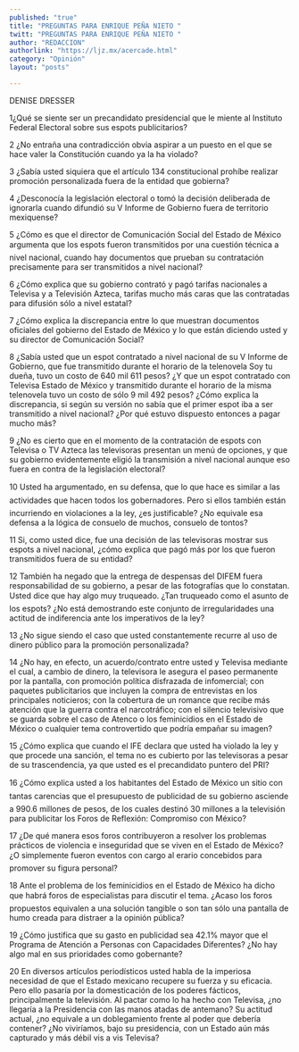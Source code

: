 ```yaml
---
published: "true"
title: "PREGUNTAS PARA ENRIQUE PEÑA NIETO "
twitt: "PREGUNTAS PARA ENRIQUE PEÑA NIETO "
author: "REDACCION"
authorlink: "https://ljz.mx/acercade.html"
category: "Opinión"
layout: "posts"

---
```



  DENISE DRESSER



  1¿Qué se siente ser un precandidato presidencial que le miente al Instituto Federal Electoral sobre sus espots publicitarios?



  2 ¿No entraña una contradicción obvia aspirar a un puesto en el que se hace valer la Constitución cuando ya la ha violado?



  3 ¿Sabía usted siquiera que el artículo 134 constitucional prohíbe realizar promoción personalizada fuera de la entidad que gobierna?



  4 ¿Desconocía la legislación electoral o tomó la decisión deliberada de ignorarla cuando difundió su V Informe de Gobierno fuera de territorio mexiquense?



  5 ¿Cómo es que el director de Comunicación Social del Estado de México argumenta que los espots fueron transmitidos por una cuestión técnica a nivel nacional, cuando hay documentos que prueban su contratación precisamente para ser transmitidos a nivel nacional?



  6 ¿Cómo explica que su gobierno contrató y pagó tarifas nacionales a Televisa y a Televisión Azteca, tarifas mucho más caras que las contratadas para difusión sólo a nivel estatal?



  7 ¿Cómo explica la discrepancia entre lo que muestran documentos oficiales del gobierno del Estado de México y lo que están diciendo usted y su director de Comunicación Social?



  8 ¿Sabía usted que un espot contratado a nivel nacional de su V Informe de Gobierno, que fue transmitido durante el horario de la telenovela Soy tu dueña, tuvo un costo de 640 mil 611 pesos? ¿Y que un espot contratado con Televisa Estado de México y transmitido durante el horario de la misma telenovela tuvo un costo de sólo 9 mil 492 pesos? ¿Cómo explica la discrepancia, si según su versión no sabía que el primer espot iba a ser transmitido a nivel nacional? ¿Por qué estuvo dispuesto entonces a pagar mucho más?



  9 ¿No es cierto que en el momento de la contratación de espots con Televisa o TV Azteca las televisoras presentan un menú de opciones, y que su gobierno evidentemente eligió la transmisión a nivel nacional aunque eso fuera en contra de la legislación electoral?



  10 Usted ha argumentado, en su defensa, que lo que hace es similar a las actividades que hacen todos los gobernadores. Pero si ellos también están incurriendo en violaciones a la ley, ¿es justificable? ¿No equivale esa defensa a la lógica de consuelo de muchos, consuelo de tontos?



  11 Si, como usted dice, fue una decisión de las televisoras mostrar sus espots a nivel nacional, ¿cómo explica que pagó más por los que fueron transmitidos fuera de su entidad?



  12 También ha negado que la entrega de despensas del DIFEM fuera responsabilidad de su gobierno, a pesar de las fotografías que lo constatan. Usted dice que hay algo muy truqueado. ¿Tan truqueado como el asunto de los espots? ¿No está demostrando este conjunto de irregularidades una actitud de indiferencia ante los imperativos de la ley?



  13 ¿No sigue siendo el caso que usted constantemente recurre al uso de dinero público para la promoción personalizada?



  14 ¿No hay, en efecto, un acuerdo/contrato entre usted y Televisa mediante el cual, a cambio de dinero, la televisora le asegura el paseo permanente por la pantalla, con promoción política disfrazada de infomercial; con paquetes publicitarios que incluyen la compra de entrevistas en los principales noticieros; con la cobertura de un romance que recibe más atención que la guerra contra el narcotráfico; con el silencio televisivo que se guarda sobre el caso de Atenco o los feminicidios en el Estado de México o cualquier tema controvertido que podría empañar su imagen?



  15 ¿Cómo explica que cuando el IFE declara que usted ha violado la ley y que procede una sanción, el tema no es cubierto por las televisoras a pesar de su trascendencia, ya que usted es el precandidato puntero del PRI?



  16 ¿Cómo explica usted a los habitantes del Estado de México un sitio con tantas carencias que el presupuesto de publicidad de su gobierno asciende a 990.6 millones de pesos, de los cuales destinó 30 millones a la televisión para publicitar los Foros de Reflexión: Compromiso con México?



  17 ¿De qué manera esos foros contribuyeron a resolver los problemas prácticos de violencia e inseguridad que se viven en el Estado de México? ¿O simplemente fueron eventos con cargo al erario concebidos para promover su figura personal?



  18 Ante el problema de los feminicidios en el Estado de México ha dicho que habrá foros de especialistas para discutir el tema. ¿Acaso los foros propuestos equivalen a una solución tangible o son tan sólo una pantalla de humo creada para distraer a la opinión pública?



  19 ¿Cómo justifica que su gasto en publicidad sea 42.1% mayor que el Programa de Atención a Personas con Capacidades Diferentes? ¿No hay algo mal en sus prioridades como gobernante?



  20 En diversos artículos periodísticos usted habla de la imperiosa necesidad de que el Estado mexicano recupere su fuerza y su eficacia. Pero ello pasaría por la domesticación de los poderes fácticos, principalmente la televisión. Al pactar como lo ha hecho con Televisa, ¿no llegaría a la Presidencia con las manos atadas de antemano? Su actitud actual, ¿no equivale a un doblegamiento frente al poder que debería contener? ¿No viviríamos, bajo su presidencia, con un Estado aún más capturado y más débil vis a vis Televisa?

